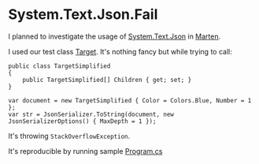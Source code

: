 # System.Text.Json.Fail
I planned to investigate the usage of [System.Text.Json](https://docs.microsoft.com/en-us/dotnet/api/system.text.json.serialization) in [Marten](https://github.com/JasperFx/marten).

I used our test class [Target](System.Text.Json.Fail/Target.cs). It's nothing fancy but while trying to call:

```
public class TargetSimplified
{
    public TargetSimplified[] Children { get; set; }
}

var document = new TargetSimplified { Color = Colors.Blue, Number = 1 };
var str = JsonSerializer.ToString(document, new JsonSerializerOptions() { MaxDepth = 1 });
```
It's throwing `StackOverflowException`.

It's reproducible by running sample [Program.cs](https://github.com/oskardudycz/System.Text.Json.Fail/blob/master/System.Text.Json.Fail/Program.cs)
